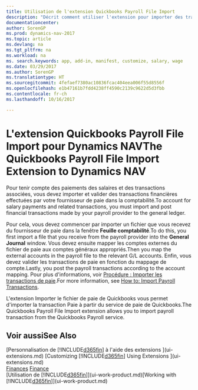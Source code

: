 ```yaml
---
title: Utilisation de l'extension Quickbooks Payroll File Import
description: "Décrit comment utiliser l'extension pour importer des transactions de salaire et de paie à partir du service de paie de Quickbooks."
documentationcenter: 
author: SorenGP
ms.prod: dynamics-nav-2017
ms.topic: article
ms.devlang: na
ms.tgt_pltfrm: na
ms.workload: na
ms. search.keywords: app, add-in, manifest, customize, salary, wage
ms.date: 03/29/2017
ms.author: SorenGP
ms.translationtype: HT
ms.sourcegitcommit: 4fefaef7380ac10836fcac404eea006f55d8556f
ms.openlocfilehash: e1b47161b7fdd4238ff4590c2139c9622d5d3fbb
ms.contentlocale: fr-ch
ms.lasthandoff: 10/16/2017

---
```

# <a name="the-quickbooks-payroll-file-import-extension-to-dynamics-nav"></a><span data-ttu-id="a0053-103">L'extension Quickbooks Payroll File Import pour Dynamics NAV</span><span class="sxs-lookup"><span data-stu-id="a0053-103">The Quickbooks Payroll File Import Extension to Dynamics NAV</span></span>
<span data-ttu-id="a0053-104">Pour tenir compte des paiements des salaires et des transactions associées, vous devez importer et valider des transactions financières effectuées par votre fournisseur de paie dans la comptabilité.</span><span class="sxs-lookup"><span data-stu-id="a0053-104">To account for salary payments and related transactions, you must import and post financial transactions made by your payroll provider to the general ledger.</span></span>

<span data-ttu-id="a0053-105">Pour cela, vous devez commencer par importer un fichier que vous recevez du fournisseur de paie dans la fenêtre **Feuille comptabilité**.</span><span class="sxs-lookup"><span data-stu-id="a0053-105">To do this, you first import a file that you receive from the payroll provider into the **General Journal** window.</span></span> <span data-ttu-id="a0053-106">Vous devez ensuite mapper les comptes externes du fichier de paie aux comptes généraux appropriés.</span><span class="sxs-lookup"><span data-stu-id="a0053-106">Then you map the external accounts in the payroll file to the relevant G/L accounts.</span></span> <span data-ttu-id="a0053-107">Enfin, vous devez valider les transactions de paie en fonction du mappage de compte.</span><span class="sxs-lookup"><span data-stu-id="a0053-107">Lastly, you post the payroll transactions according to the account mapping.</span></span> <span data-ttu-id="a0053-108">Pour plus d'informations, voir [Procédure : Importer les transactions de paie](finance-how-import-payroll-transactions.md).</span><span class="sxs-lookup"><span data-stu-id="a0053-108">For more information, see [How to: Import Payroll Transactions](finance-how-import-payroll-transactions.md).</span></span>

<span data-ttu-id="a0053-109">L'extension Importer le fichier de paie de Quickbooks vous permet d'importer la transaction Paie à partir du service de paie de Quickbooks.</span><span class="sxs-lookup"><span data-stu-id="a0053-109">The Quickbooks Payroll File Import extension allows you to import payroll transaction from the Quickbooks Payroll service.</span></span>

## <a name="see-also"></a><span data-ttu-id="a0053-110">Voir aussi</span><span class="sxs-lookup"><span data-stu-id="a0053-110">See Also</span></span>
<span data-ttu-id="a0053-111">[Personnalisation de [!INCLUDE[d365fin](includes/d365fin_md.md)] à l'aide des extensions ](ui-extensions.md)  </span><span class="sxs-lookup"><span data-stu-id="a0053-111">[Customizing [!INCLUDE[d365fin](includes/d365fin_md.md)] Using Extensions ](ui-extensions.md)  </span></span>  
<span data-ttu-id="a0053-112">[Finances](finance.md)  </span><span class="sxs-lookup"><span data-stu-id="a0053-112">[Finance](finance.md)  </span></span>  
<span data-ttu-id="a0053-113">[Utilisation de [!INCLUDE[d365fin](includes/d365fin_md.md)]](ui-work-product.md)</span><span class="sxs-lookup"><span data-stu-id="a0053-113">[Working with [!INCLUDE[d365fin](includes/d365fin_md.md)]](ui-work-product.md)</span></span>

